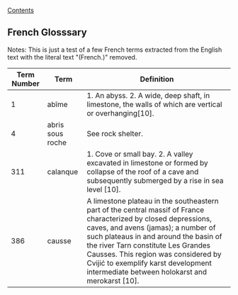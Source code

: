[Contents](Contents.md)

## French Glosssary

Notes: This is just a test of a few French terms extracted from the English
text with the literal text "(French.)" removed.

| Term Number | Term | Definition |
| ----------- | ---- | ---------- |
| 1   | abîme | 1. An abyss.  2. A wide, deep shaft, in limestone, the walls of which are vertical or overhanging[10].  |
| 4   | abris sous roche | See rock shelter.  |
| 311 | calanque | 1. Cove or small bay.  2. A valley excavated in limestone or formed by collapse of the roof of a cave and subsequently submerged by a rise in sea level [10]. |
| 386 | causse | A limestone plateau in the southeastern part of the central massif of France characterized by closed depressions, caves, and avens (jamas); a number of such plateaus in and around the basin of the river Tarn constitute Les Grandes Causses.  This region was considered by Cvijić to exemplify karst development intermediate between holokarst and merokarst [10]. |

